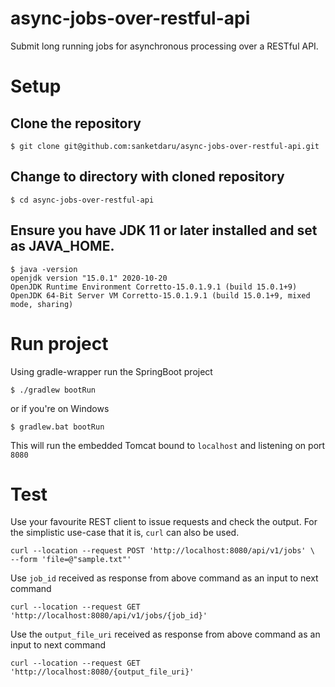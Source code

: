 # async-jobs-over-restful-api
Submit long running jobs for asynchronous processing over a RESTful API.

# Setup

## Clone the repository
```
$ git clone git@github.com:sanketdaru/async-jobs-over-restful-api.git
```

## Change to directory with cloned repository
```
$ cd async-jobs-over-restful-api
```

## Ensure you have JDK 11 or later installed and set as JAVA_HOME.
```
$ java -version
openjdk version "15.0.1" 2020-10-20
OpenJDK Runtime Environment Corretto-15.0.1.9.1 (build 15.0.1+9)
OpenJDK 64-Bit Server VM Corretto-15.0.1.9.1 (build 15.0.1+9, mixed mode, sharing)
```

# Run project

Using gradle-wrapper run the SpringBoot project
```
$ ./gradlew bootRun
```
or if you're on Windows
```
$ gradlew.bat bootRun
```

This will run the embedded Tomcat bound to `localhost` and listening on port `8080`

# Test

Use your favourite REST client to issue requests and check the output. For the simplistic use-case that it is, `curl` can also be used.

``` curl
curl --location --request POST 'http://localhost:8080/api/v1/jobs' \
--form 'file=@"sample.txt"'
```

Use `job_id` received as response from above command as an input to next command
``` curl
curl --location --request GET 'http://localhost:8080/api/v1/jobs/{job_id}'
```

Use the `output_file_uri` received as response from above command as an input to next command
``` curl
curl --location --request GET 'http://localhost:8080/{output_file_uri}'
```
